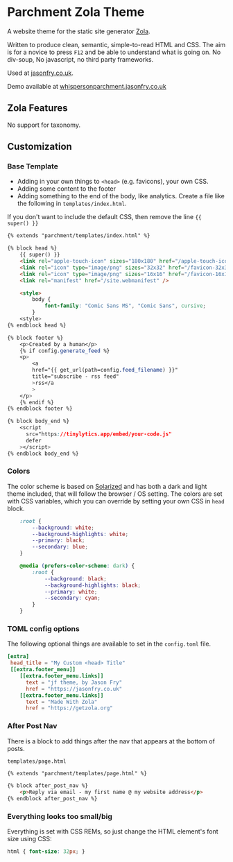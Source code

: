 # Parchment Zola Theme

A website theme for the static site generator [Zola](https://getzola.org).

Written to produce clean, semantic, simple-to-read HTML and CSS. The aim is for a novice to press `F12` and be able to understand what is going on. No div-soup, No javascript, no third party frameworks.

Used at [jasonfry.co.uk](jasonfry.co.uk).

Demo available at [whispersonparchment.jasonfry.co.uk](https://whispersonparchment.jasonfry.co.uk)

## Zola Features

No support for taxonomy.

## Customization

### Base Template

- Adding in your own things to `<head>` (e.g. favicons), your own CSS.
- Adding some content to the footer
- Adding something to the end of the body, like analytics. Create a file like the following in `templates/index.html`.

If you don't want to include the default CSS, then remove the line `{{ super() }}`

```html
{% extends "parchment/templates/index.html" %}

{% block head %}
    {{ super() }}
    <link rel="apple-touch-icon" sizes="180x180" href="/apple-touch-icon.png" />
    <link rel="icon" type="image/png" sizes="32x32" href="/favicon-32x32.png" />
    <link rel="icon" type="image/png" sizes="16x16" href="/favicon-16x16.png" />
    <link rel="manifest" href="/site.webmanifest" />

    <style>
        body {
            font-family: "Comic Sans MS", "Comic Sans", cursive;
        }
    <style>
{% endblock head %}

{% block footer %}
    <p>Created by a human</p>
    {% if config.generate_feed %}
    <p>
        <a
        href="{{ get_url(path=config.feed_filename) }}"
        title="subscribe - rss feed"
        >rss</a
        >
    </p>
    {% endif %}
{% endblock footer %}

{% block body_end %}
    <script
      src="https://tinylytics.app/embed/your-code.js"
      defer
    ></script>
{% endblock body_end %}
```

### Colors

The color scheme is based on [Solarized](https://ethanschoonover.com/solarized/) and has both a dark and light theme included, that will follow the browser / OS setting. The colors are set with CSS variables, which you can override by setting your own CSS in `head` block.

```css
    :root {
        --background: white;
        --background-highlights: white;
        --primary: black;
        --secondary: blue;
    }

    @media (prefers-color-scheme: dark) {
        :root {
            --background: black;
            --background-highlights: black;
            --primary: white;
            --secondary: cyan;
        }
    }
```

### TOML config options

The following optional things are available to set in the `config.toml` file.

```toml
[extra]
 head_title = "My Custom <head> Title"
 [[extra.footer_menu]]
    [[extra.footer_menu.links]]
      text = "jf theme, by Jason Fry"
      href = "https://jasonfry.co.uk"
    [[extra.footer_menu.links]]
      text = "Made With Zola"
      href = "https://getzola.org"
```

### After Post Nav

There is a block to add things after the nav that appears at the bottom of posts.

`templates/page.html`
```html
{% extends "parchment/templates/page.html" %}

{% block after_post_nav %}
    <p>Reply via email - my first name @ my website address</p>
{% endblock after_post_nav %}
```
### Everything looks too small/big

Everything is set with CSS REMs, so just change the HTML element's font size using CSS:

```css
html { font-size: 32px; }
```